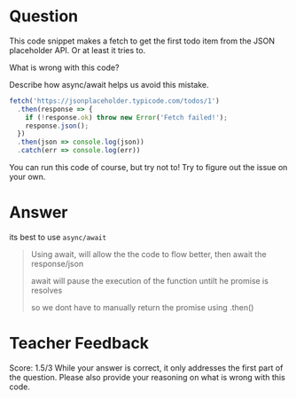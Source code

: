 # Question

This code snippet makes a fetch to get the first todo item from the JSON placeholder API. Or at least it tries to.

What is wrong with this code? 

Describe how async/await helps us avoid this mistake.

```js
fetch('https://jsonplaceholder.typicode.com/todos/1')
  .then(response => {
    if (!response.ok) throw new Error('Fetch failed!');
    response.json();
  })
  .then(json => console.log(json))
  .catch(err => console.log(err))
```

You can run this code of course, but try not to! Try to figure out the issue on your own.

# Answer
its best to use `async/await`
>Using await, will allow the the code to flow better, then await the response/json
>
> await will pause the execution of the function untilt he promise is resolves
>
>  so we dont have to manually return the promise using .then()

# Teacher Feedback
Score: 1.5/3
While your answer is correct, it only addresses the first part of the question. Please also provide your reasoning on what is wrong with this code.